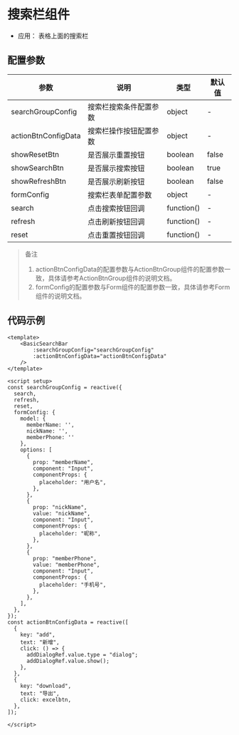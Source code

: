 # 搜索栏组件
* 应用： 表格上面的搜索栏
## 配置参数
| 参数 | 说明 | 类型 | 默认值 |
| --- | --- | --- | --- |
| searchGroupConfig | 搜索栏搜索条件配置参数 | object | - |
| actionBtnConfigData | 搜索栏操作按钮配置参数 | object | - |
| showResetBtn | 是否展示重置按钮 | boolean | false |
| showSearchBtn | 是否展示搜索按钮 | boolean | true |
| showRefreshBtn | 是否展示刷新按钮 | boolean | false |
| formConfig | 搜索栏表单配置参数 | object | - |
| search | 点击搜索按钮回调 | function() | - |
| refresh | 点击刷新按钮回调 | function() | - |
| reset | 点击重置按钮回调 | function() | - | 
> 备注
> 1. actionBtnConfigData的配置参数与ActionBtnGroup组件的配置参数一致，具体请参考ActionBtnGroup组件的说明文档。
> 2. formConfig的配置参数与Form组件的配置参数一致，具体请参考Form组件的说明文档。

## 代码示例
```
<template>
    <BasicSearchBar
        :searchGroupConfig="searchGroupConfig"
        :actionBtnConfigData="actionBtnConfigData"
    />
</template>

<script setup>
const searchGroupConfig = reactive({
  search,
  refresh,
  reset,
  formConfig: {
    model: {
      memberName: '',
      nickName: '',
      memberPhone: ''
    },
    options: [
      {
        prop: "memberName",
        component: "Input",
        componentProps: {
          placeholder: "用户名",
        },
      },
      {
        prop: "nickName",
        value: "nickName",
        component: "Input",
        componentProps: {
          placeholder: "昵称",
        },
      },
      {
        prop: "memberPhone",
        value: "memberPhone",
        component: "Input",
        componentProps: {
          placeholder: "手机号",
        },
      },
    ],
  },
});
const actionBtnConfigData = reactive([
  {
    key: "add",
    text: "新增",
    click: () => {
      addDialogRef.value.type = "dialog";
      addDialogRef.value.show();
    },
  },
  {
    key: "download",
    text: "导出",
    click: excelbtn,
  },
]);

</script>
```
